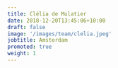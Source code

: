 ```yaml
---
title: Clélia de Mulatier
date: 2018-12-20T13:45:06+10:00
draft: false
image: '/images/team/clelia.jpeg'
jobtitle: Amsterdam
promoted: true
weight: 1
---
```


